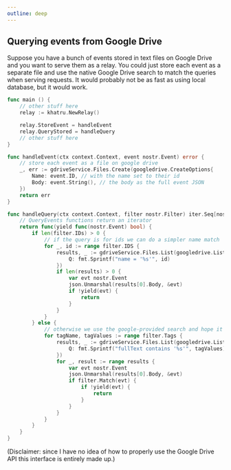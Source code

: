 ```yaml
---
outline: deep
---
```


## Querying events from Google Drive

Suppose you have a bunch of events stored in text files on Google Drive and you want to serve them as a relay. You could just store each event as a separate file and use the native Google Drive search to match the queries when serving requests. It would probably not be as fast as using local database, but it would work.

```go
func main () {
	// other stuff here
	relay := khatru.NewRelay()

	relay.StoreEvent = handleEvent
	relay.QueryStored = handleQuery
	// other stuff here
}

func handleEvent(ctx context.Context, event nostr.Event) error {
	// store each event as a file on google drive
	_, err := gdriveService.Files.Create(googledrive.CreateOptions{
		Name: event.ID, // with the name set to their id
		Body: event.String(), // the body as the full event JSON
	})
	return err
}

func handleQuery(ctx context.Context, filter nostr.Filter) iter.Seq[nostr.Event] {
	// QueryEvents functions return an iterator
	return func(yield func(nostr.Event) bool) {
		if len(filter.IDs) > 0 {
			// if the query is for ids we can do a simpler name match
			for _, id := range filter.IDS {
				results, _ := gdriveService.Files.List(googledrive.ListOptions{
					Q: fmt.Sprintf("name = '%s'", id)
				})
				if len(results) > 0 {
					var evt nostr.Event
					json.Unmarshal(results[0].Body, &evt)
					if !yield(evt) {
						return
					}
				}
			}
		} else {
			// otherwise we use the google-provided search and hope it will catch tags that are in the event body
			for tagName, tagValues := range filter.Tags {
				results, _ := gdriveService.Files.List(googledrive.ListOptions{
					Q: fmt.Sprintf("fullText contains '%s'", tagValues)
				})
				for _, result := range results {
					var evt nostr.Event
					json.Unmarshal(results[0].Body, &evt)
					if filter.Match(evt) {
						if !yield(evt) {
							return
						}
					}
				}
			}
		}
	}
}
```

(Disclaimer: since I have no idea of how to properly use the Google Drive API this interface is entirely made up.)
